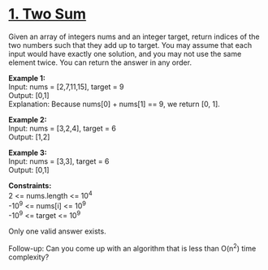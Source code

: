 # [1. Two Sum](https://leetcode.com/problems/two-sum/)

Given an array of integers nums and an integer target, return indices of the two numbers such that they add up to target.
You may assume that each input would have exactly one solution, and you may not use the same element twice.
You can return the answer in any order.

**Example 1:**<br>
Input: nums = [2,7,11,15], target = 9<br>
Output: [0,1]<br>
Explanation: Because nums[0] + nums[1] == 9, we return [0, 1].<br>

**Example 2:**<br>
Input: nums = [3,2,4], target = 6<br>
Output: [1,2]<br>

**Example 3:**  
Input: nums = [3,3], target = 6  
Output: [0,1]  

**Constraints:**  
2 <= nums.length <= 10<sup>4</sup>  
-10<sup>9</sup> <= nums[i] <= 10<sup>9</sup>  
-10<sup>9</sup> <= target <= 10<sup>9</sup>

Only one valid answer exists.

Follow-up: Can you come up with an algorithm that is less than O(n<sup>2</sup>) time complexity?
